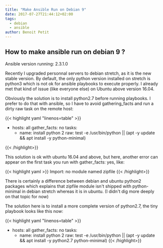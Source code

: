 ```yaml
---
title: "Make Ansible Run on Debian 9"
date: 2017-07-27T21:44:12+02:00
tags:
  - debian
  - ansible
author: Benoit Petit
---
```


## How to make ansible run on debian 9 ?

Ansible version running: 2.3.1.0

Recently I upgraded personnal servers to debian stretch, as it is the new stable version. By default, the only python version installed on stretch is python3 which is not ok for ansible playbooks to execute properly. I already met that kind of issue (like everyone else) on Ubuntu above version 16.04.

Obviously the solution is to install python2.7 before running playbooks. I prefer to do that with ansible, so I have to avoid gathering_facts and run a dirty raw task on the remote host:

{{< highlight yaml "linenos=table" >}}

- hosts: all
  gather_facts: no
  tasks:
    - name: install python 2
      raw: test -e /usr/bin/python || (apt -y update && apt install -y python-minimal)

{{< /highlight>}}

This solution is ok with ubuntu 16.04 and above, but here, another error can appear on the first task you run with gather_facts: yes, like:

{{< highlight yaml >}}
Import: no module named zipfile
{{< /highlight>}}

There is certainly a difference between debian and ubuntu python2 packages which explains that zipfile module isn't shipped with python-minimal in debian stretch whereas it is in ubuntu. (I didn't dig more deeply on that topic for now)

The solution here is to install a more complete version of python2.7, the tiny playbook looks like this now:

{{< highlight yaml "linenos=table" >}}
- hosts: all
  gather_facts: no
  tasks:
    - name: install python 2
      raw: test -e /usr/bin/python || (apt -y update && apt install -y python2.7 python-minimal)
{{< /highlight>}}
